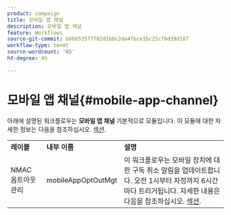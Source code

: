 ```yaml
---
product: campaign
title: 모바일 앱 채널
description: 모바일 앱 채널
feature: Workflows
source-git-commit: b666535f7f82d1b8c2da4fbce1bc25cf8d39d187
workflow-type: tm+mt
source-wordcount: '65'
ht-degree: 4%

---
```



# 모바일 앱 채널{#mobile-app-channel}



아래에 설명된 워크플로우는 **모바일 앱 채널** 기본적으로 모듈입니다. 이 모듈에 대한 자세한 정보는 다음을 참조하십시오. [섹션](../../delivery/using/about-mobile-app-channel.md).

<table> 
 <tbody> 
  <tr> 
   <td> <strong>레이블</strong><br /> </td> 
   <td> <strong>내부 이름</strong><br /> </td> 
   <td> <strong>설명</strong><br /> </td> 
  </tr> 
  <tr> 
   <td> <span class="uicontrol">NMAC 옵트아웃 관리</span> <br /> </td> 
   <td> <span class="uicontrol">mobileAppOptOutMgt</span> <br /> </td> 
   <td> 이 워크플로우는 모바일 장치에 대한 구독 취소 알림을 업데이트합니다. 오전 1시부터 자정까지 6시간마다 트리거됩니다. 자세한 내용은 다음을 참조하십시오. <a href="../../delivery/using/understanding-quarantine-management.md#push-notification-quarantines">섹션</a>.<br /> </td> 
  </tr> 
 </tbody> 
</table>

